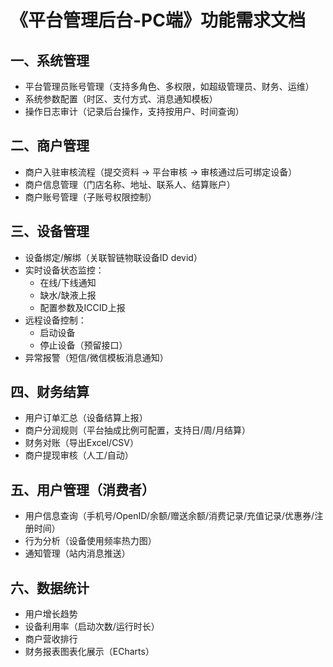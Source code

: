 # 《平台管理后台-PC端》功能需求文档

## 一、系统管理
- 平台管理员账号管理（支持多角色、多权限，如超级管理员、财务、运维）
- 系统参数配置（时区、支付方式、消息通知模板）
- 操作日志审计（记录后台操作，支持按用户、时间查询）

## 二、商户管理
- 商户入驻审核流程（提交资料 → 平台审核 → 审核通过后可绑定设备）
- 商户信息管理（门店名称、地址、联系人、结算账户）
- 商户账号管理（子账号权限控制）


## 三、设备管理
- 设备绑定/解绑（关联智链物联设备ID devid）
- 实时设备状态监控：
  - 在线/下线通知
  - 缺水/缺液上报
  - 配置参数及ICCID上报
- 远程设备控制：
  - 启动设备
  - 停止设备（预留接口）
- 异常报警（短信/微信模板消息通知）

## 四、财务结算
- 用户订单汇总（设备结算上报）
- 商户分润规则（平台抽成比例可配置，支持日/周/月结算）
- 财务对账（导出Excel/CSV）
- 商户提现审核（人工/自动）

## 五、用户管理（消费者）
- 用户信息查询（手机号/OpenID/余额/赠送余额/消费记录/充值记录/优惠券/注册时间）
- 行为分析（设备使用频率热力图）
- 通知管理（站内消息推送）

## 六、数据统计
- 用户增长趋势
- 设备利用率（启动次数/运行时长）
- 商户营收排行
- 财务报表图表化展示（ECharts）
